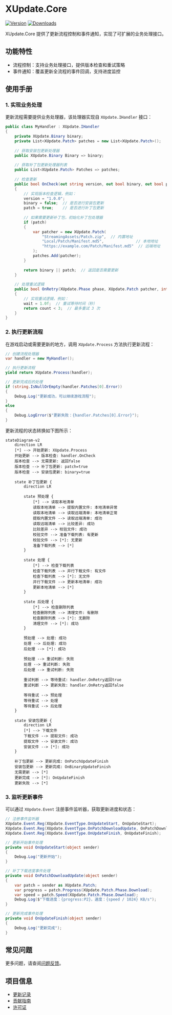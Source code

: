 # XUpdate.Core

[![Version](https://img.shields.io/npm/v/org.eframework.u3d.upd)](https://www.npmjs.com/package/org.eframework.u3d.upd)
[![Downloads](https://img.shields.io/npm/dm/org.eframework.u3d.upd)](https://www.npmjs.com/package/org.eframework.u3d.upd)

XUpdate.Core 提供了更新流程控制和事件通知，实现了可扩展的业务处理接口。

## 功能特性

- 流程控制：支持业务处理接口，提供版本检查和重试策略
- 事件通知：覆盖更新全流程的事件回调，支持进度监控

## 使用手册

### 1. 实现业务处理

更新流程需要提供业务处理器，该处理器实现自 `XUpdate.IHandler` 接口：

```csharp
public class MyHandler : XUpdate.IHandler
{
    private XUpdate.Binary binary;
    private List<XUpdate.Patch> patches = new List<XUpdate.Patch>();
    
    // 获取安装包更新处理器
    public XUpdate.Binary Binary => binary;
    
    // 获取补丁包更新处理器列表
    public List<XUpdate.Patch> Patches => patches;
    
    // 检查更新
    public bool OnCheck(out string version, out bool binary, out bool patch)
    {
        // 实现版本检查逻辑，例如：
        version = "1.0.0";
        binary = false;  // 是否进行安装包更新
        patch = true;    // 是否进行补丁包更新
        
        // 如果需要更新补丁包，初始化补丁包处理器
        if (patch)
        {
            var patcher = new XUpdate.Patch(
                "StreamingAssets/Patch.zip",  // 内置地址
                "Local/Patch/Manifest.md5",              // 本地地址
                "https://example.com/Patch/Manifest.md5"  // 远端地址
            );
            patches.Add(patcher);
        }
        
        return binary || patch;  // 返回是否需要更新
    }
    
    // 处理重试逻辑
    public bool OnRetry(XUpdate.Phase phase, XUpdate.Patch patcher, int count, out float wait)
    {
        // 实现重试逻辑，例如：
        wait = 1.0f;  // 重试等待时间（秒）
        return count < 3;  // 最多重试 3 次
    }
}
```

### 2. 执行更新流程

在游戏启动或需要更新的地方，调用 `XUpdate.Process` 方法执行更新流程：

```csharp
// 创建流程处理器
var handler = new MyHandler();

// 执行更新流程
yield return XUpdate.Process(handler);

// 更新完成后的处理
if (string.IsNullOrEmpty(handler.Patches[0].Error))
{
    Debug.Log("更新成功，可以继续游戏流程");
}
else
{
    Debug.LogError($"更新失败：{handler.Patches[0].Error}");
}
```

更新流程的状态转换如下图所示：

```mermaid
stateDiagram-v2
    direction LR
    [*] --> 开始更新: XUpdate.Process
    开始更新 --> 版本检查: handler.OnCheck
    版本检查 --> 无需更新: 返回false
    版本检查 --> 补丁包更新: patch=true
    版本检查 --> 安装包更新: binary=true
    
    state 补丁包更新 {
        direction LR

        state 预处理 {
            [*] --> 读取本地清单
            读取本地清单 --> 提取内置文件: 本地清单异常
            读取本地清单 --> 读取远端清单: 本地清单正常
            提取内置文件 --> 读取远端清单: 成功
            读取远端清单 --> 比较差异: 成功
            比较差异 --> 校验文件: 成功
            校验文件 --> 准备下载列表: 有更新
            校验文件 --> [*]: 无更新
            准备下载列表 --> [*]
        }
        
        state 处理 {
            [*] --> 检查下载列表
            检查下载列表 --> 并行下载文件: 有文件
            检查下载列表 --> [*]: 无文件
            并行下载文件 --> 更新本地清单: 成功
            更新本地清单 --> [*]
        }
        
        state 后处理 {
            [*] --> 检查删除列表
            检查删除列表 --> 清理文件: 有删除
            检查删除列表 --> [*]: 无删除
            清理文件 --> [*]: 成功
        }

        预处理 --> 处理: 成功
        处理 --> 后处理: 成功
        后处理 --> [*]: 成功

        预处理 --> 重试判断: 失败
        处理 --> 重试判断: 失败
        后处理 --> 重试判断: 失败
        
        重试判断 --> 等待重试: handler.OnRetry返回true
        重试判断 --> 更新失败: handler.OnRetry返回false
        
        等待重试 --> 预处理
        等待重试 --> 处理
        等待重试 --> 后处理
    }

    state 安装包更新 {
        direction LR
        [*] --> 下载文件
        下载文件 --> 提取文件: 成功
        提取文件 --> 安装文件: 成功
        安装文件 --> [*]: 成功
    }
    
    补丁包更新 --> 更新完成: OnPatchUpdateFinish
    安装包更新 --> 更新完成: OnBinaryUpdateFinish
    无需更新 --> [*]
    更新完成 --> [*]: OnUpdateFinish
    更新失败 --> [*]
```

### 3. 监听更新事件

可以通过 `XUpdate.Event` 注册事件监听器，获取更新进度和状态：

```csharp
// 注册事件监听器
XUpdate.Event.Reg(XUpdate.EventType.OnUpdateStart, OnUpdateStart);
XUpdate.Event.Reg(XUpdate.EventType.OnPatchDownloadUpdate, OnPatchDownloadUpdate);
XUpdate.Event.Reg(XUpdate.EventType.OnUpdateFinish, OnUpdateFinish);

// 更新开始事件处理
private void OnUpdateStart(object sender)
{
    Debug.Log("更新开始");
}

// 补丁下载进度事件处理
private void OnPatchDownloadUpdate(object sender)
{
    var patch = sender as XUpdate.Patch;
    var progress = patch.Progress(XUpdate.Patch.Phase.Download);
    var speed = patch.Speed(XUpdate.Patch.Phase.Download);
    Debug.Log($"下载进度：{progress:P2}，速度：{speed / 1024} KB/s");
}

// 更新完成事件处理
private void OnUpdateFinish(object sender)
{
    Debug.Log("更新完成");
}
```

## 常见问题

更多问题，请查阅[问题反馈](../CONTRIBUTING.md#问题反馈)。

## 项目信息

- [更新记录](../CHANGELOG.md)
- [贡献指南](../CONTRIBUTING.md)
- [许可证](../LICENSE.md)